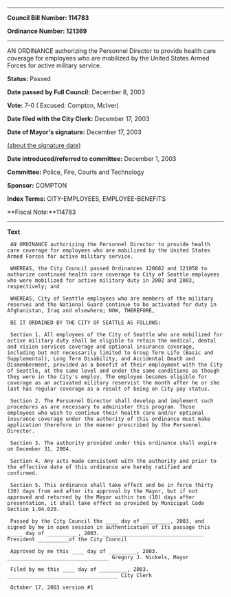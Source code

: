 

********

**Council Bill Number: 114783**
   
**Ordinance Number: 121369**
********

 AN ORDINANCE authorizing the Personnel Director to provide health care coverage for employees who are mobilized by the United States Armed Forces for active military service.

**Status:** Passed
   
**Date passed by Full Council:** December 8, 2003
   
**Vote:** 7-0 ( Excused: Compton, McIver)
   
**Date filed with the City Clerk:** December 17, 2003
   
**Date of Mayor's signature:** December 17, 2003
   
[(about the signature date)](/~public/approvaldate.htm)
   
   
   
**Date introduced/referred to committee:** December 1, 2003
   
**Committee:** Police, Fire, Courts and Technology
   
**Sponsor:** COMPTON
   
   
**Index Terms:** CITY-EMPLOYEES, EMPLOYEE-BENEFITS

**Fiscal Note:**114783

********

**Text**
   
```
 AN ORDINANCE authorizing the Personnel Director to provide health care coverage for employees who are mobilized by the United States Armed Forces for active military service.

 WHEREAS, the City Council passed Ordinances 120682 and 121058 to authorize continued health care coverage to City of Seattle employees who were mobilized for active military duty in 2002 and 2003, respectively; and

 WHEREAS, City of Seattle employees who are members of the military reserves and the National Guard continue to be activated for duty in Afghanistan, Iraq and elsewhere; NOW, THEREFORE,

 BE IT ORDAINED BY THE CITY OF SEATTLE AS FOLLOWS:

 Section 1. All employees of the City of Seattle who are mobilized for active military duty shall be eligible to retain the medical, dental and vision services coverage and optional insurance coverage, including but not necessarily limited to Group Term Life (Basic and Supplemental), Long Term Disability, and Accidental Death and Dismemberment, provided as a benefit of their employment with the City of Seattle, at the same level and under the same conditions as though they were in the City's employ. The employee becomes eligible for coverage as an activated military reservist the month after he or she last has regular coverage as a result of being on City pay status.

 Section 2. The Personnel Director shall develop and implement such procedures as are necessary to administer this program. Those employees who wish to continue their health care and/or optional insurance coverage under the authority of this ordinance must make application therefore in the manner prescribed by the Personnel Director.

 Section 3. The authority provided under this ordinance shall expire on December 31, 2004.

 Section 4. Any acts made consistent with the authority and prior to the effective date of this ordinance are hereby ratified and confirmed.

 Section 5. This ordinance shall take effect and be in force thirty (30) days from and after its approval by the Mayor, but if not approved and returned by the Mayor within ten (10) days after presentation, it shall take effect as provided by Municipal Code Section 1.04.020.

 Passed by the City Council the ____ day of _________, 2003, and signed by me in open session in authentication of its passage this _____ day of __________, 2003. _________________________________ President __________of the City Council

 Approved by me this ____ day of _________, 2003. _________________________________ Gregory J. Nickels, Mayor

 Filed by me this ____ day of _________, 2003. ____________________________________ City Clerk

 October 17, 2003 version #1

```
